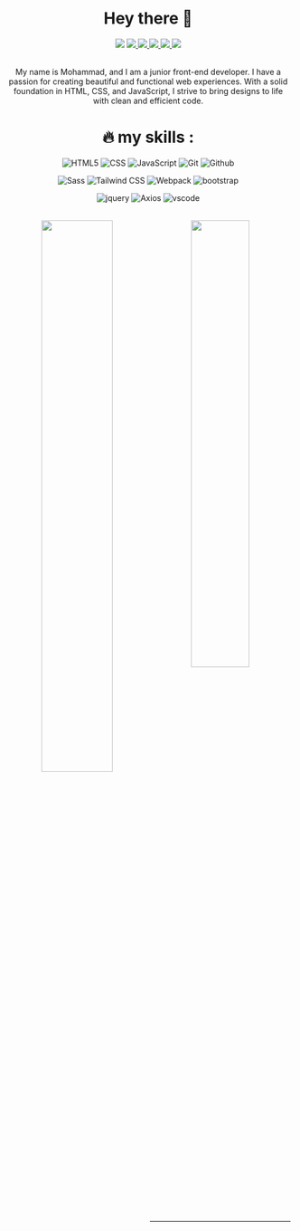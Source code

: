 <h1 align="center">Hey there 👋</h1>
<div align="center">
  <img src="https://komarev.com/ghpvc/?username=mhmdmhd6&style=flat-square&color=green" />
  <a href="https://linkedin.com/in/mhmd-alavinezhad">
    <img src="https://img.shields.io/badge/LinkedIn-blue?logo=linkedin&logoColor=white" />
  </a>
  <a href="https://github.com/mhmdmhd6">
    <img src="https://img.shields.io/badge/github-black?logo=github&logoColor=white" />
    <img src="https://img.shields.io/github/followers/mhmdmhd6" />
  </a>
  <a href="mailto:mhmdmhdi.al@gmail.com">
    <img src="https://img.shields.io/badge/gmail-red?logo=gmail&logoColor=white" />
  </a>
  <a href="https://www.instagram.com/art_with_mhmd">
    <img src="https://img.shields.io/badge/instagram-purple?logo=instagram&logoColor=white" />
  </a>
</div>
</br>
<p align="center">My name is Mohammad, and I am a junior front-end developer. I have a passion for creating beautiful and functional web experiences. With a solid foundation in HTML, CSS, and JavaScript, I strive to bring designs to life with clean and efficient code.</p>


<h1 align="center">🔥 my skills : </h1>
<div align="center">
  
  ![HTML5](https://img.shields.io/badge/-HTML5-000?&logo=html5&logoColor=E34F26)
  ![CSS](https://img.shields.io/badge/-CSS-000?&logo=css3&logoColor=1572B6)
  ![JavaScript](https://img.shields.io/badge/-JavaScript-000?&logo=JavaScript&logoColo)
  ![Git](https://img.shields.io/badge/-Git-000?&logo=git)
  ![Github](https://img.shields.io/badge/-Github-000?&logo=github)
</div>
<div align="center">
  
  ![Sass](https://img.shields.io/badge/-Sass-000?&logo=Sass)
  ![Tailwind CSS](https://img.shields.io/badge/-tailwindcss-000?&logo=tailwindcss)
  ![Webpack](https://img.shields.io/badge/-Webpack-000?&logo=Webpack)
  ![bootstrap](https://img.shields.io/badge/-bootstrap-000?&logo=bootstrap)
</div>
<div align="center">
  
  ![jquery](https://img.shields.io/badge/-jquery-000?&logo=jquery)
  ![Axios](https://img.shields.io/badge/-Axios-000?&logo=Axios)
  ![vscode](https://img.shields.io/badge/-VScode-000?&logo=Visual-Studio-Code)
    <br/>
</div>
</br>

<div align="center">
  <img max-width="100%" width="50%" align="left" src="https://github-readme-stats.vercel.app/api?username=mhmdmhd6&show_icons=true&theme=radical" />
  <img max-width="100%" width="45%" src="https://github-readme-stats.vercel.app/api/top-langs/?username=mhmdmhd6&layout=compact&theme=radical" />
</div>


---
<!--
**mhmdmhd6/mhmdmhd6** is a ✨ _special_ ✨ repository because its `README.md` (this file) appears on your GitHub profile.

Here are some ideas to get you started:

- 🔭 I’m currently working on ...
- 🌱 I’m currently learning ...
- 👯 I’m looking to collaborate on ...
- 🤔 I’m looking for help with ...
- 💬 Ask me about ...
- 📫 How to reach me: ...
- 😄 Pronouns: ...
- ⚡ Fun fact: ...
-->

